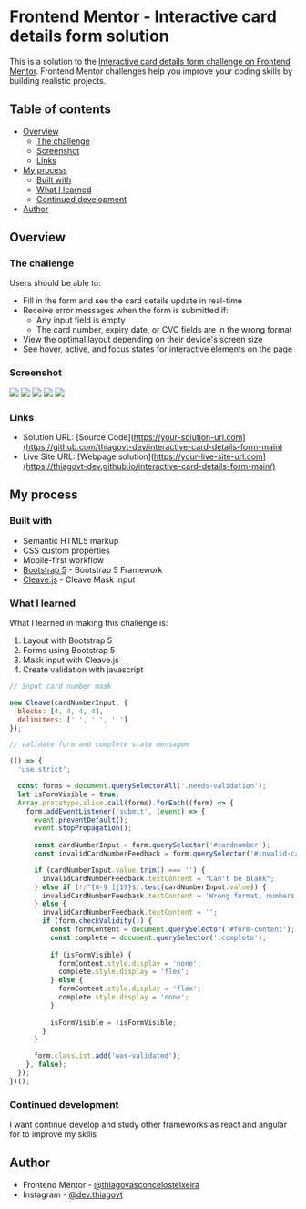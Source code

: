 # Frontend Mentor - Interactive card details form solution

This is a solution to the [Interactive card details form challenge on Frontend Mentor](https://www.frontendmentor.io/challenges/interactive-card-details-form-XpS8cKZDWw). Frontend Mentor challenges help you improve your coding skills by building realistic projects. 

## Table of contents

- [Overview](#overview)
  - [The challenge](#the-challenge)
  - [Screenshot](#screenshot)
  - [Links](#links)
- [My process](#my-process)
  - [Built with](#built-with)
  - [What I learned](#what-i-learned)
  - [Continued development](#continued-development)
- [Author](#author)



## Overview

### The challenge

Users should be able to:

- Fill in the form and see the card details update in real-time
- Receive error messages when the form is submitted if:
  - Any input field is empty
  - The card number, expiry date, or CVC fields are in the wrong format
- View the optimal layout depending on their device's screen size
- See hover, active, and focus states for interactive elements on the page

### Screenshot

![](./screenshots/desktop-preview.png)
![](./screenshots/desktop-state-preview.png)
![](./screenshots/desktop-complete-preview.png)
![](./screenshots/mobile-preview.png)
![](./screenshots/mobile-complete.png)

### Links

- Solution URL: [Source Code](https://your-solution-url.com](https://github.com/thiagovt-dev/interactive-card-details-form-main)
- Live Site URL: [Webpage solution](https://your-live-site-url.com](https://thiagovt-dev.github.io/interactive-card-details-form-main/)

## My process

### Built with

- Semantic HTML5 markup
- CSS custom properties
- Mobile-first workflow
- [Bootstrap 5](https://getbootstrap.com/docs/5.0/getting-started/introduction/) - Bootstrap 5 Framework
- [Cleave.js](https://nosir.github.io/cleave.js/) - Cleave Mask Input


### What I learned

What I learned in making this challenge is:

  1. Layout with Bootstrap 5
  2. Forms using Bootstrap 5
  3. Mask input with Cleave.js 
  4. Create validation with javascript


```js
// input card number mask

new Cleave(cardNumberInput, {
  blocks: [4, 4, 4, 4],
  delimiters: [' ', ' ', ' ']
});

// validate form and complete state mensagem 

(() => {
  'use strict';

  const forms = document.querySelectorAll('.needs-validation');
  let isFormVisible = true; 
  Array.prototype.slice.call(forms).forEach((form) => {
    form.addEventListener('submit', (event) => {
      event.preventDefault();
      event.stopPropagation();
      
      const cardNumberInput = form.querySelector('#cardnumber');
      const invalidCardNumberFeedback = form.querySelector('#invalid-cardnumber');

      if (cardNumberInput.value.trim() === '') {
        invalidCardNumberFeedback.textContent = "Can't be blank";
      } else if (!/^[0-9 ]{19}$/.test(cardNumberInput.value)) {
        invalidCardNumberFeedback.textContent = 'Wrong format, numbers only';
      } else {
        invalidCardNumberFeedback.textContent = '';
        if (form.checkValidity()) {
          const formContent = document.querySelector('#form-content');
          const complete = document.querySelector('.complete');
  
          if (isFormVisible) {
            formContent.style.display = 'none';
            complete.style.display = 'flex';
          } else {
            formContent.style.display = 'flex';
            complete.style.display = 'none';
          }
  
          isFormVisible = !isFormVisible;
        }
      }

      form.classList.add('was-validated');
    }, false);
  });
})();
```

### Continued development

 I want continue develop and study other frameworks as react and angular for to improve my skills

## Author

- Frontend Mentor - [@thiagovasconcelosteixeira](https://www.frontendmentor.io/profile/thiagovasconcelosteixeira)
- Instagram - [@dev.thiagovt](https://www.instagram.com/dev.thiagovt/)


